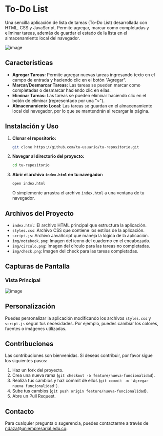# To-Do List

Una sencilla aplicación de lista de tareas (To-Do List) desarrollada con HTML, CSS y JavaScript. Permite agregar, marcar como completadas y eliminar tareas, además de guardar el estado de la lista en el almacenamiento local del navegador.

![image](https://github.com/Nathaly-Daza/ToDoList/assets/113744119/eae35541-19b8-44be-aa72-91cdd9a53e62)



## Características

- **Agregar Tareas:** Permite agregar nuevas tareas ingresando texto en el campo de entrada y haciendo clic en el botón "Agregar".
- **Marcar/Desmarcar Tareas:** Las tareas se pueden marcar como completadas o desmarcar haciendo clic en ellas.
- **Eliminar Tareas:** Las tareas se pueden eliminar haciendo clic en el botón de eliminar (representado por una "×").
- **Almacenamiento Local:** Las tareas se guardan en el almacenamiento local del navegador, por lo que se mantendrán al recargar la página.

## Instalación y Uso

1. **Clonar el repositorio:**
   ```bash
   git clone https://github.com/tu-usuario/tu-repositorio.git
   ```

2. **Navegar al directorio del proyecto:**
   ```bash
   cd tu-repositorio
   ```

3. **Abrir el archivo `index.html` en tu navegador:**
   ```bash
   open index.html
   ```
   O simplemente arrastra el archivo `index.html` a una ventana de tu navegador.

## Archivos del Proyecto

- `index.html`: El archivo HTML principal que estructura la aplicación.
- `styles.css`: Archivo CSS que contiene los estilos de la aplicación.
- `script.js`: Archivo JavaScript que maneja la lógica de la aplicación.
- `img/notebook.png`: Imagen del ícono del cuaderno en el encabezado.
- `img/circulo.png`: Imagen del círculo para las tareas no completadas.
- `img/check.png`: Imagen del check para las tareas completadas.

## Capturas de Pantalla

### Vista Principal

![image](https://github.com/Nathaly-Daza/ToDoList/assets/113744119/2fde7059-bfa8-4409-b400-b55f041cbc19)


## Personalización

Puedes personalizar la aplicación modificando los archivos `styles.css` y `script.js` según tus necesidades. Por ejemplo, puedes cambiar los colores, fuentes o imágenes utilizadas.

## Contribuciones

Las contribuciones son bienvenidas. Si deseas contribuir, por favor sigue los siguientes pasos:

1. Haz un fork del proyecto.
2. Crea una nueva rama (`git checkout -b feature/nueva-funcionalidad`).
3. Realiza tus cambios y haz commit de ellos (`git commit -m 'Agregar nueva funcionalidad'`).
4. Sube tus cambios (`git push origin feature/nueva-funcionalidad`).
5. Abre un Pull Request.


## Contacto

Para cualquier pregunta o sugerencia, puedes contactarme a través de [ndaza@uniempresarial.edu.co](mailto:ndaza@uniempresarial.edu.co).
